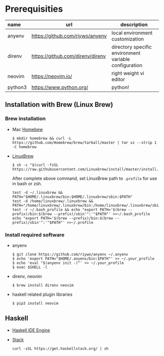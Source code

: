 # Prerequisities

| name | url | description |
|:-----|-----|--------|
|anyenv | https://github.com/riywo/anyenv | local environment customization |
|direnv | https://github.com/direnv/direnv | directory specific environment variable configuration |
|neovim | https://neovim.io/ | right weight vi editor|
|python3| https://www.python.org/ | python! |

## Installation with Brew (Linux Brew)

### Brew installation
- Mac [Homebew](https://docs.brew.sh/Installation.html)
  ```
  $ mkdir homebrew && curl -L https://github.com/Homebrew/brew/tarball/master | tar xz --strip 1 -C homebrew
  ```

- [LinuxBrew](http://linuxbrew.sh/)
  ```
  $ sh -c "$(curl -fsSL https://raw.githubusercontent.com/Linuxbrew/install/master/install.sh)"
  ```
  After complete above command, set LinuxBrew path to `.profile` for use in bash or zsh.
  ```
  test -d ~/.linuxbrew && PATH="$HOME/.linuxbrew/bin:$HOME/.linuxbrew/sbin:$PATH"
  test -d /home/linuxbrew/.linuxbrew && PATH="/home/linuxbrew/.linuxbrew/bin:/home/linuxbrew/.linuxbrew/sbin:$PATH"
  test -r ~/.bash_profile && echo "export PATH='$(brew --prefix)/bin:$(brew --prefix)/sbin'":'"$PATH"' >>~/.bash_profile
  echo "export PATH='$(brew --prefix)/bin:$(brew --prefix)/sbin'":'"$PATH"' >>~/.profile
  ```

### Install required software
- anyenv
  ```
  $ git clone https://github.com/riywo/anyenv ~/.anyenv
  $ echo 'export PATH="$HOME/.anyenv/bin:$PATH"' >> ~/.your_profile
  $ echo 'eval "$(anyenv init -)"' >> ~/.your_profile
  $ exec $SHELL -l
  ```

- direnv, neovim
  ```
  $ brew install direnv neovim
  ```

- haskell related plugin libraries
  ```
  $ pip3 install neovim
  ```

## Haskell
- [Haskell IDE Engine](https://github.com/haskell/haskell-ide-engine)

- [Stack](https://docs.haskellstack.org/en/stable/README/)
  ```
  curl -sSL https://get.haskellstack.org/ | sh
  ```
